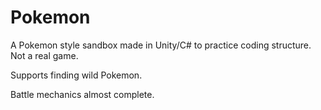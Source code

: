 # Pokemon

A Pokemon style sandbox made in Unity/C# to practice coding structure. Not a real game.

Supports finding wild Pokemon.

Battle mechanics almost complete. 
